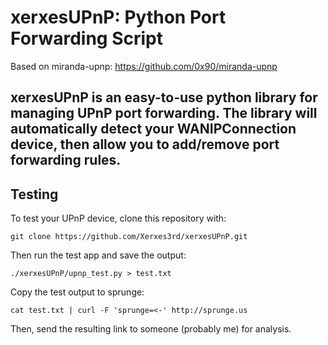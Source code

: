 # xerxesUPnP: Python Port Forwarding Script
Based on miranda-upnp: https://github.com/0x90/miranda-upnp 
## xerxesUPnP is an easy-to-use python library for managing UPnP port forwarding.  The library will automatically detect your WANIPConnection device, then allow you to add/remove port forwarding rules.
## Testing
To test your UPnP device, clone this repository with:

`git clone https://github.com/Xerxes3rd/xerxesUPnP.git`

Then run the test app and save the output:

`./xerxesUPnP/upnp_test.py > test.txt`

Copy the test output to sprunge:

`cat test.txt | curl -F 'sprunge=<-' http://sprunge.us`

Then, send the resulting link to someone (probably me) for analysis.
